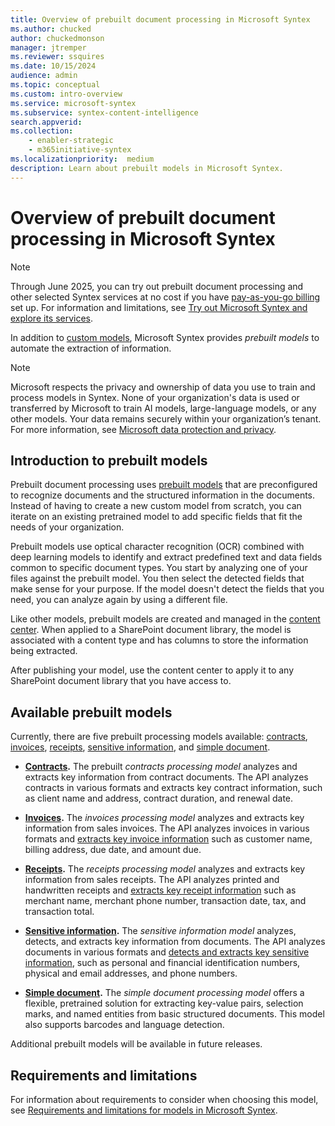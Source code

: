 ```yaml
---
title: Overview of prebuilt document processing in Microsoft Syntex
ms.author: chucked
author: chuckedmonson
manager: jtremper
ms.reviewer: ssquires
ms.date: 10/15/2024
audience: admin
ms.topic: conceptual
ms.custom: intro-overview
ms.service: microsoft-syntex
ms.subservice: syntex-content-intelligence
search.appverid: 
ms.collection: 
    - enabler-strategic
    - m365initiative-syntex
ms.localizationpriority:  medium
description: Learn about prebuilt models in Microsoft Syntex.
---
```


# Overview of prebuilt document processing in Microsoft Syntex

> [!NOTE]
> Through June 2025, you can try out prebuilt document processing and other selected Syntex services at no cost if you have [pay-as-you-go billing](syntex-azure-billing.md) set up. For information and limitations, see [Try out Microsoft Syntex and explore its services](promo-syntex.md).

In addition to [custom models](model-types-overview.md#custom-models), Microsoft Syntex provides *prebuilt models* to automate the extraction of information.

> [!NOTE]
> Microsoft respects the privacy and ownership of data you use to train and process models in Syntex. None of your organization's data is used or transferred by Microsoft to train AI models, large-language models, or any other models. Your data remains securely within your organization’s tenant. For more information, see [Microsoft data protection and privacy](https://www.microsoft.com/en-us/trust-center/privacy).

## Introduction to prebuilt models

Prebuilt document processing uses [prebuilt models](#available-prebuilt-models) that are preconfigured to recognize documents and the structured information in the documents. Instead of having to create a new custom model from scratch, you can iterate on an existing pretrained model to add specific fields that fit the needs of your organization. 

Prebuilt models use optical character recognition (OCR) combined with deep learning models to identify and extract predefined text and data fields common to specific document types. You start by analyzing one of your files against the prebuilt model. You then select the detected fields that make sense for your purpose. If the model doesn't detect the fields that you need, you can analyze again by using a different file.

Like other models, prebuilt models are created and managed in the [content center](create-a-content-center.md). When applied to a SharePoint document library, the model is associated with a content type and has columns to store the information being extracted. 

After publishing your model, use the content center to apply it to any SharePoint document library that you have access to.  

## Available prebuilt models

Currently, there are five prebuilt processing models available: [contracts](prebuilt-model-contract.md), [invoices](prebuilt-model-invoice.md), [receipts](prebuilt-model-receipt.md), [sensitive information](prebuilt-model-sensitive-info.md), and [simple document](prebuilt-model-simple.md).

- **[Contracts](prebuilt-model-contract.md).** The prebuilt *contracts processing model* analyzes and extracts key information from contract documents. The API analyzes contracts in various formats and extracts key contract information, such as client name and address, contract duration, and renewal date.

- **[Invoices](prebuilt-model-invoice.md).** The *invoices processing model* analyzes and extracts key information from sales invoices. The API analyzes invoices in various formats and [extracts key invoice information](/azure/applied-ai-services/form-recognizer/concept-invoice#field-extraction) such as customer name, billing address, due date, and amount due.

- **[Receipts](prebuilt-model-receipt.md).** The *receipts processing model* analyzes and extracts key information from sales receipts. The API analyzes printed and handwritten receipts and [extracts key receipt information](/azure/applied-ai-services/form-recognizer/concept-receipt#field-extraction) such as merchant name, merchant phone number, transaction date, tax, and transaction total.

- **[Sensitive information](prebuilt-model-sensitive-info.md).** The *sensitive information model* analyzes, detects, and extracts key information from documents. The API analyzes documents in various formats and [detects and extracts key sensitive information](prebuilt-model-sensitive-info-entities.md), such as personal and financial identification numbers, physical and email addresses, and phone numbers.

- **[Simple document](prebuilt-model-simple.md).** The *simple document processing model* offers a flexible, pretrained solution for extracting key-value pairs, selection marks, and named entities from basic structured documents. This model also supports barcodes and language detection.

<!---[detects sensitive information](/azure/ai-services/language-service/personally-identifiable-information/concepts/entity-categories)--->

Additional prebuilt models will be available in future releases.

## Requirements and limitations

For information about requirements to consider when choosing this model, see [Requirements and limitations for models in Microsoft Syntex](requirements-and-limitations.md#prebuilt-models).
